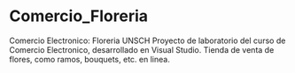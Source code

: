 # Comercio_Floreria
Comercio Electronico: Floreria UNSCH
Proyecto de laboratorio del curso de Comercio Electronico, desarrollado en Visual Studio.
Tienda de venta de flores, como ramos, bouquets, etc. en linea.
